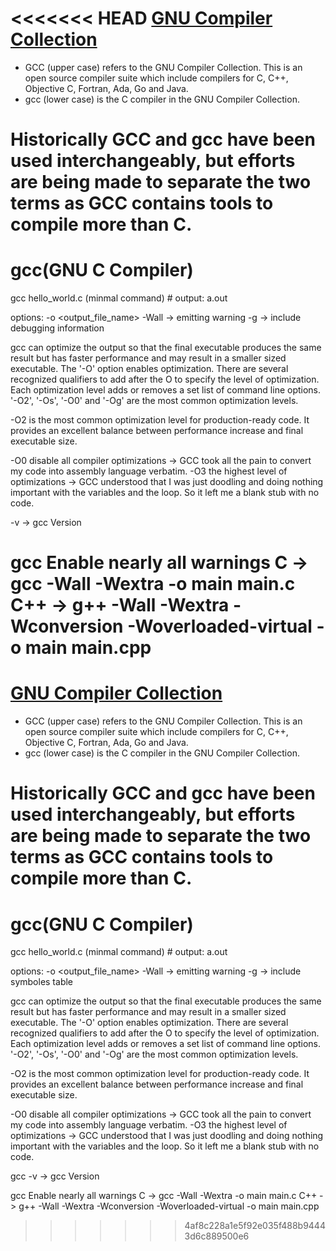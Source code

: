 <<<<<<< HEAD
[GNU Compiler Collection](https://gcc.gnu.org/)
===============================================

- GCC (upper case) refers to the GNU Compiler Collection. This is an open source compiler suite which include compilers for C, C++, Objective C, Fortran, Ada, Go and Java.
- gcc (lower case) is the C compiler in the GNU Compiler Collection.
# Historically GCC and gcc have been used interchangeably, but efforts are being made to separate the two terms as GCC contains tools to compile more than C.



gcc(GNU C Compiler)
===================
gcc hello_world.c (minmal command) # output: a.out

options:
-o <output_file_name>
-Wall -> emitting warning
-g -> include debugging information


gcc can optimize the output so that the final executable produces the same result but has faster performance and may result in a smaller sized executable.
 The '-O' option enables optimization. 
 There are several recognized qualifiers to add after the O to specify the level of optimization.
  Each optimization level adds or removes a set list of command line options. '-O2', '-Os', '-O0' and '-Og' are the most common optimization levels.

-O2 is the most common optimization level for production-ready code. It provides an excellent balance between performance increase and final executable size.

-O0  disable all compiler optimizations -> GCC took all the pain to convert my code into assembly language verbatim.
-O3  the highest level of optimizations -> GCC understood that I was just doodling and doing nothing important with the variables and the loop. So it left me a blank stub with no code.


-v -> gcc Version


gcc Enable nearly all warnings
C -> gcc -Wall -Wextra -o main main.c
C++ -> g++ -Wall -Wextra -Wconversion -Woverloaded-virtual -o main main.cpp
=======
[GNU Compiler Collection](https://gcc.gnu.org/)
===============================================

- GCC (upper case) refers to the GNU Compiler Collection. This is an open source compiler suite which include compilers for C, C++, Objective C, Fortran, Ada, Go and Java.
- gcc (lower case) is the C compiler in the GNU Compiler Collection.
# Historically GCC and gcc have been used interchangeably, but efforts are being made to separate the two terms as GCC contains tools to compile more than C.



gcc(GNU C Compiler)
===================
gcc hello_world.c (minmal command) # output: a.out

options:
-o <output_file_name>
-Wall -> emitting warning
-g -> include  symboles table


gcc can optimize the output so that the final executable produces the same result but has faster performance and may result in a smaller sized executable.
 The '-O' option enables optimization. 
 There are several recognized qualifiers to add after the O to specify the level of optimization.
  Each optimization level adds or removes a set list of command line options. '-O2', '-Os', '-O0' and '-Og' are the most common optimization levels.

-O2 is the most common optimization level for production-ready code. It provides an excellent balance between performance increase and final executable size.

-O0  disable all compiler optimizations -> GCC took all the pain to convert my code into assembly language verbatim.
-O3  the highest level of optimizations -> GCC understood that I was just doodling and doing nothing important with the variables and the loop. So it left me a blank stub with no code.


gcc -v -> gcc Version


gcc Enable nearly all warnings
C -> gcc -Wall -Wextra -o main main.c
C++ -> g++ -Wall -Wextra -Wconversion -Woverloaded-virtual -o main main.cpp



>>>>>>> 4af8c228a1e5f92e035f488b94443d6c889500e6
